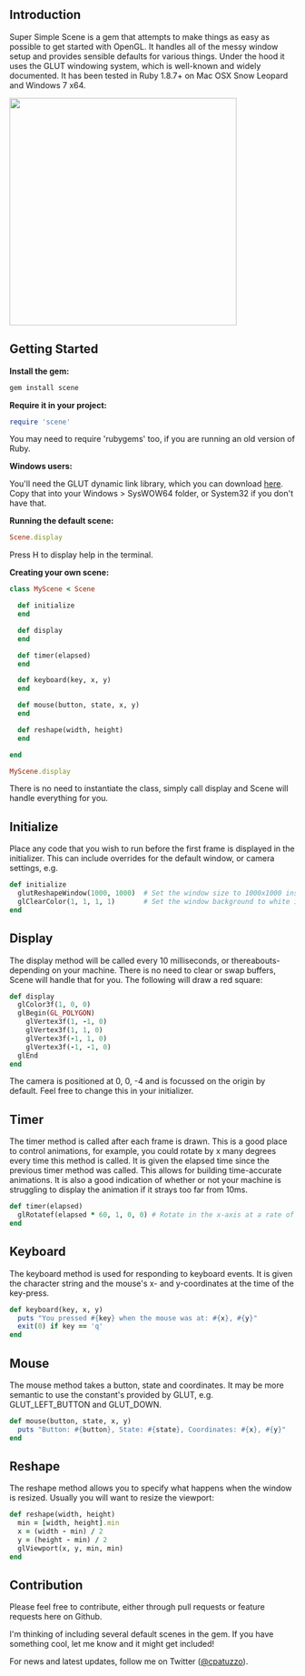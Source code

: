 ## Introduction

Super Simple Scene is a gem that attempts to make things as easy as possible to get started with OpenGL. It handles all of the messy window setup and provides sensible defaults for various things. Under the hood it uses the GLUT windowing system, which is well-known and widely documented. It has been tested in Ruby 1.8.7+ on Mac OSX Snow Leopard and Windows 7 x64.

<img src='http://i44.tinypic.com/veyp3.png' width="400" height="400" />

## Getting Started

**Install the gem:**

```ruby
gem install scene
```

**Require it in your project:**

```ruby
require 'scene'
```

You may need to require 'rubygems' too, if you are running an old version of Ruby.

**Windows users:**

You'll need the GLUT dynamic link library, which you can download [here](http://dl.dropbox.com/u/5490406/github/glut32.dll). Copy that into your Windows > SysWOW64 folder, or System32 if you don't have that.

**Running the default scene:**

```ruby
Scene.display
```

Press H to display help in the terminal.

**Creating your own scene:**

```ruby
class MyScene < Scene

  def initialize
  end

  def display
  end

  def timer(elapsed)
  end

  def keyboard(key, x, y)
  end

  def mouse(button, state, x, y)
  end

  def reshape(width, height)
  end

end

MyScene.display
```

There is no need to instantiate the class, simply call display and Scene will handle everything for you.

## Initialize

Place any code that you wish to run before the first frame is displayed in the initializer. This can include overrides for the default window, or camera settings, e.g.

```ruby
def initialize
  glutReshapeWindow(1000, 1000)  # Set the window size to 1000x1000 instead of 800x800
  glClearColor(1, 1, 1, 1)       # Set the window background to white instead of black
end
```

## Display

The display method will be called every 10 milliseconds, or thereabouts- depending on your machine. There is no need to clear or swap buffers, Scene will handle that for you. The following will draw a red square:

```ruby
def display
  glColor3f(1, 0, 0)
  glBegin(GL_POLYGON)
    glVertex3f(1, -1, 0)
    glVertex3f(1, 1, 0)
    glVertex3f(-1, 1, 0)
    glVertex3f(-1, -1, 0)
  glEnd
end
```

The camera is positioned at 0, 0, -4 and is focussed on the origin by default. Feel free to change this in your initializer.

## Timer

The timer method is called after each frame is drawn. This is a good place to control animations, for example, you could rotate by x many degrees every time this method is called. It is given the elapsed time since the previous timer method was called. This allows for building time-accurate animations. It is also a good indication of whether or not your machine is struggling to display the animation if it strays too far from 10ms.

```ruby
def timer(elapsed)
  glRotatef(elapsed * 60, 1, 0, 0) # Rotate in the x-axis at a rate of 60 degrees per second
end
```

## Keyboard

The keyboard method is used for responding to keyboard events. It is given the character string and the mouse's x- and y-coordinates at the time of the key-press.

```ruby
def keyboard(key, x, y)
  puts "You pressed #{key} when the mouse was at: #{x}, #{y}"
  exit(0) if key == 'q'
end
```

## Mouse

The mouse method takes a button, state and coordinates. It may be more semantic to use the constant's provided by GLUT, e.g. GLUT_LEFT_BUTTON and GLUT_DOWN.

```ruby
def mouse(button, state, x, y)
  puts "Button: #{button}, State: #{state}, Coordinates: #{x}, #{y}"
end
```

## Reshape

The reshape method allows you to specify what happens when the window is resized. Usually you will want to resize the viewport:

```ruby
def reshape(width, height)
  min = [width, height].min
  x = (width - min) / 2
  y = (height - min) / 2
  glViewport(x, y, min, min)
end
```

## Contribution

Please feel free to contribute, either through pull requests or feature requests here on Github.

I'm thinking of including several default scenes in the gem. If you have something cool, let me know and it might get included!

For news and latest updates, follow me on Twitter ([@cpatuzzo](https://twitter.com/#!/cpatuzzo)).